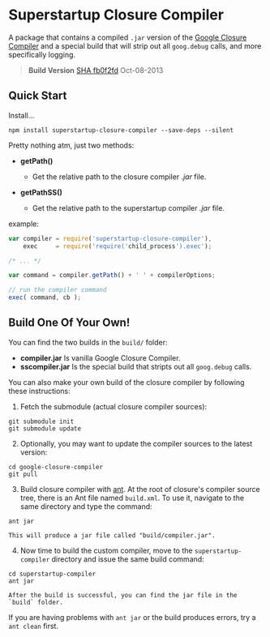 # Superstartup Closure Compiler

A package that contains a compiled `.jar` version of the [Google Closure Compiler](https://developers.google.com/closure/compiler/) and a special build that will strip out all `goog.debug` calls, and more specifically logging.

> **Build Version** [SHA fb0f2fd](https://code.google.com/p/closure-compiler/source/detail?r=fb0f2fd881cd00766b90d78072ea9ab30e5d7da7) Oct-08-2013

## Quick Start

Install...
```shell
npm install superstartup-closure-compiler --save-deps --silent
```

Pretty nothing atm, just two methods:

* **getPath()**
  - Get the relative path to the closure compiler *.jar* file.

* **getPathSS()**
  - Get the relative path to the superstartup compiler *.jar* file.

example:
```js
var compiler = require('superstartup-closure-compiler'),
    exec     = require('require('child_process').exec');

/* ... */

var command = compiler.getPath() + ' ' + compilerOptions;

// run the compiler command
exec( command, cb );

```

## Build One Of Your Own!

You can find the two builds in the `build/` folder:

* **compiler.jar** Is vanilla Google Closure Compiler.
* **sscompiler.jar** Is the special build that stripts out all `goog.debug` calls.

You can also make your own build of the closure compiler by following these instructions:

1. Fetch the submodule (actual closure compiler sources):
```shell
git submodule init
git submodule update
```

2. Optionally, you may want to update the compiler sources to the latest version:
```shell
cd google-closure-compiler
git pull
```

3. Build closure compiler with [ant](http://ant.apache.org/). At the root of closure's compiler source tree, there is an Ant file named `build.xml`. To use it, navigate to the same directory and type the command:
```shell
ant jar
```

    This will produce a jar file called "build/compiler.jar".

4. Now time to build the custom compiler, move to the `superstartup-compiler` directory and issue the same build command:
```shell
cd superstartup-compiler
ant jar
```

    After the build is successful, you can find the jar file in the `build` folder.

If you are having problems with `ant jar` or the build produces errors, try a `ant clean` first.

